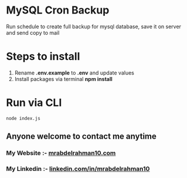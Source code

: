 # MySQL Cron Backup

Run schedule to create full backup for mysql database, save it on server and send copy to mail

# Steps to install
 1. Rename **.env.example** to **.env** and update values
 2. Install packages via terminal **npm install**

# Run via CLI
```
node index.js
```

## Anyone welcome to contact me anytime
### My Website :- [mrabdelrahman10.com](http://bit.ly/WebMr10)
### My Linkedin :- [linkedin.com/in/mrabdelrahman10](http://bit.ly/LiMr10)